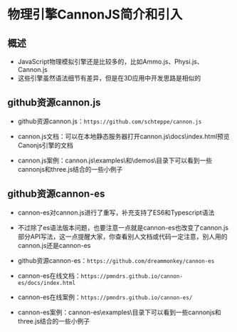 # 物理引擎CannonJS简介和引入

## 概述

+ JavaScript物理模拟引擎还是比较多的，比如Ammo.js、Physi.js、Cannon.js
+ 这些引擎虽然语法细节有差异，但是在3D应用中开发思路是相似的

## github资源cannon.js

+ github资源cannon.js：`https://github.com/schteppe/cannon.js`

+ cannon.js文档：可以在本地静态服务器打开cannon.js\docs\index.html预览Canonjs引擎的文档

+ cannon.js案例：cannon.js\examples\和\demos\目录下可以看到一些cannonjs和three.js结合的一些小例子

## github资源cannon-es

+ cannon-es对cannon.js进行了重写，补充支持了ES6和Typescript语法

+ 不过除了es语法版本问题，也要注意一点就是cannon-es也改变了cannon.js部分API写法，这一点提醒大家，你查看别人文档或代码一定注意，别人用的cannon.js还是cannon-es

+ github资源cannon-es：`https://github.com/dreammonkey/cannon-es`

+ cannon-es在线文档：`https://pmndrs.github.io/cannon-es/docs/index.html`

+ cannon-es在线案例：`https://pmndrs.github.io/cannon-es/`

+ cannon-es案例：cannon-es\examples\目录下可以看到一些cannonjs和three.js结合的一些小例子
